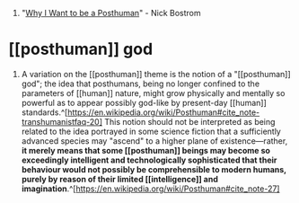 1. "[Why I Want to be a Posthuman](https://nickbostrom.com/posthuman.pdf)" - Nick Bostrom

# [[posthuman]] god
1. A variation on the [[posthuman]] theme is the notion of a "[[posthuman]] god"; the idea that posthumans, being no longer confined to the parameters of [[human]] nature, might grow physically and mentally so powerful as to appear possibly god-like by present-day [[human]] standards.^[https://en.wikipedia.org/wiki/Posthuman#cite_note-transhumanistfaq-20] This notion should not be interpreted as being related to the idea portrayed in some science fiction that a sufficiently advanced species may "ascend" to a higher plane of existence—rather, **it merely means that some [[posthuman]] beings may become so exceedingly intelligent and technologically sophisticated that their behaviour would not possibly be comprehensible to modern humans, purely by reason of their limited [[intelligence]] and imagination**.^[https://en.wikipedia.org/wiki/Posthuman#cite_note-27]